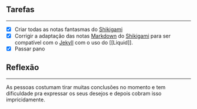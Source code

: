 ## Tarefas
---
- [X] Criar todas as notas fantasmas do [Shikigami](api/2024/06/2024-06-30-Shikigami.md)
- [x] Corrigir a adaptação das notas [Markdown](_draft/2024/07/2024-07-08-Markdown.md) do [Shikigami](api/2024/06/2024-06-30-Shikigami.md) para ser compatível com o [Jekyll](_insight/2024/07/2024-07-10-Jekyll.md) com o uso do [[Liquid]].
- [x] Passar pano

##  Reflexão
---
As pessoas costumam tirar muitas conclusões no momento e tem dificuldade pra expressar os seus desejos e depois cobram isso impricidamente.